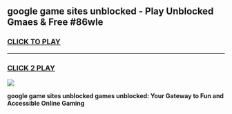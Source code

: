 
## google game sites unblocked - Play Unblocked Gmaes & Free #86wle
<h3>
<a href="https://premium.freeplayer.one?title=google_game_sites_unblocked&ref=01M">CLICK TO PLAY</a></h3>
<hr>

<h3>
<a href="https://premium.freeplayer.one?title=google_game_sites_unblocked&ref=01M">CLICK 2 PLAY</a>
  
</h3>

<a href="https://premium.freeplayer.one?title=google_game_sites_unblocked&ref=01M"><img src="https://clearcache.store/games.png"></a>


**google game sites unblocked games unblocked: Your Gateway to Fun and Accessible Online Gaming**
